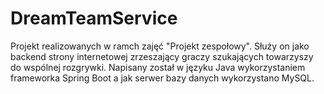 # DreamTeamService
Projekt realizowanych w ramch zajęć "Projekt zespołowy". Służy on jako backend strony internetowej zrzeszający graczy szukających towarzyszy do wspólnej rozgrywki. Napisany został w języku Java wykorzystaniem frameworka Spring Boot a jak serwer bazy danych wykorzystano MySQL. 
